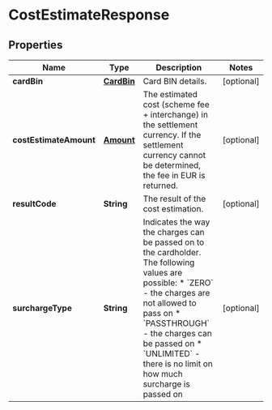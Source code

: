 

# CostEstimateResponse


## Properties

| Name | Type | Description | Notes |
|------------ | ------------- | ------------- | -------------|
|**cardBin** | [**CardBin**](CardBin.md) | Card BIN details. |  [optional] |
|**costEstimateAmount** | [**Amount**](Amount.md) | The estimated cost (scheme fee + interchange) in the settlement currency. If the settlement currency cannot be determined, the fee in EUR is returned. |  [optional] |
|**resultCode** | **String** | The result of the cost estimation. |  [optional] |
|**surchargeType** | **String** | Indicates the way the charges can be passed on to the cardholder. The following values are possible: * &#x60;ZERO&#x60; - the charges are not allowed to pass on * &#x60;PASSTHROUGH&#x60; - the charges can be passed on * &#x60;UNLIMITED&#x60; - there is no limit on how much surcharge is passed on |  [optional] |



